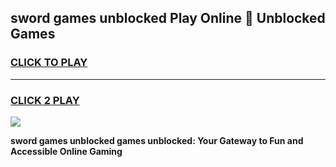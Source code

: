 
## sword games unblocked Play Online 👋 Unblocked Games
<h3>
<a href="https://premium.freeplayer.one?title=sword_games_unblocked&ref=19F">CLICK TO PLAY</a></h3>
<hr>

<h3>
<a href="https://premium.freeplayer.one?title=sword_games_unblocked&ref=19F">CLICK 2 PLAY</a>
  
</h3>

<a href="https://premium.freeplayer.one?title=sword_games_unblocked&ref=19F"><img src="https://clearcache.store/games.png"></a>


**sword games unblocked games unblocked: Your Gateway to Fun and Accessible Online Gaming**
